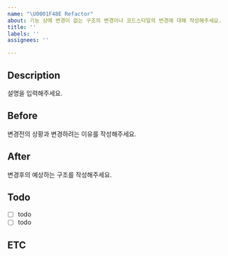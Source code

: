 ```yaml
---
name: "\U0001F48E Refactor"
about: 기능 상에 변경이 없는 구조의 변경이나 코드스타일의 변경에 대해 작성해주세요.
title: ''
labels: ''
assignees: ''

---
```


<!--
💎 Refactor: 
-->
## Description
설명을 입력해주세요.


## Before
변경전의 상황과 변경하려는 이유를 작성해주세요.


## After
변경후의 예상하는 구조를 작성해주세요.


## Todo
- [ ] todo
- [ ] todo

## ETC
